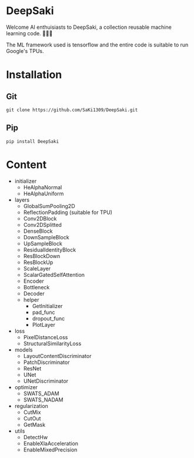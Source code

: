 # DeepSaki
Welcome AI enthuisiasts to DeepSaki, a collection reusable machine learning code. :muscle::robot::metal:

The ML framework used is tensorflow and the entire code is suitable to run Google's TPUs.

# Installation

## Git
```
git clone https://github.com/SaKi1309/DeepSaki.git
```

## Pip
```
pip install DeepSaki
```

# Content
- initializer
  - HeAlphaNormal
  - HeAlphaUniform
- layers
  - GlobalSumPooling2D
  - ReflectionPadding (suitable for TPU)
  - Conv2DBlock
  - Conv2DSplitted
  - DenseBlock
  - DownSampleBlock
  - UpSampleBlock
  - ResidualIdentityBlock
  - ResBlockDown
  - ResBlockUp
  - ScaleLayer
  - ScalarGatedSelfAttention
  - Encoder
  - Bottleneck
  - Decoder
  - helper
    - GetInitializer
    - pad_func
    - dropout_func
    - PlotLayer
- loss
  - PixelDistanceLoss
  - StructuralSimilarityLoss
- models
  - LayoutContentDiscriminator 
  - PatchDiscriminator
  - ResNet
  - UNet
  - UNetDiscriminator
- optimizer
  - SWATS_ADAM
  - SWATS_NADAM
- regularization
  - CutMix
  - CutOut 
  - GetMask
- utils
  - DetectHw
  - EnableXlaAcceleration
  - EnableMixedPrecision
